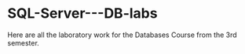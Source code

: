 # SQL-Server---DB-labs
Here are all the laboratory work for the Databases Course from the 3rd semester.
